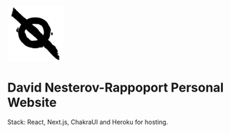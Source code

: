 <img src="https://github.com/NullDefault/personal_website/blob/master/public/sketchlogo.svg" width="128" height="128">

# David Nesterov-Rappoport Personal Website

Stack: React, Next.js, ChakraUI and Heroku for hosting.
